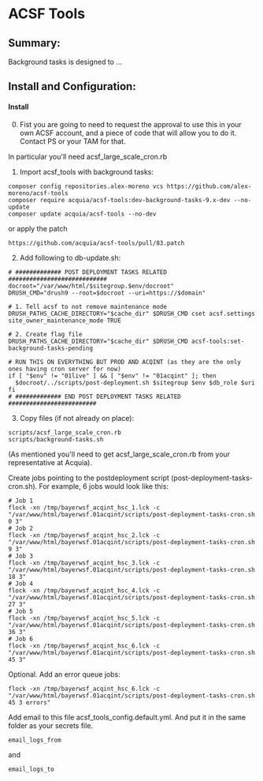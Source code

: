 # ACSF Tools

## Summary:

Background tasks is designed to ...

## Install and Configuration:

#### Install

0. Fist you are going to need to request the approval to use this in your own ACSF account, and a piece of code that will allow you to do it. Contact PS or your TAM for that.

In particular you'll need acsf_large_scale_cron.rb


1. Import acsf_tools with background tasks:

```
composer config repositories.alex-moreno vcs https://github.com/alex-moreno/acsf-tools
composer require acquia/acsf-tools:dev-background-tasks-9.x-dev --no-update
composer update acquia/acsf-tools --no-dev
```

or apply the patch

```
https://github.com/acquia/acsf-tools/pull/83.patch
```

2. Add following to db-update.sh:

```
# ############# POST DEPLOYMENT TASKS RELATED ############################
docroot="/var/www/html/$sitegroup.$env/docroot"
DRUSH_CMD="drush9 --root=$docroot --uri=https://$domain"

# 1. Tell acsf to not remove maintenance mode
DRUSH_PATHS_CACHE_DIRECTORY="$cache_dir" $DRUSH_CMD cset acsf.settings site_owner_maintenance_mode TRUE

# 2. Create flag file
DRUSH_PATHS_CACHE_DIRECTORY="$cache_dir" $DRUSH_CMD acsf-tools:set-background-tasks-pending

# RUN THIS ON EVERYTHING BUT PROD AND ACQINT (as they are the only ones having cron server for now)
if [ "$env" != "01live" ] && [ "$env" != "01acqint" ]; then
  $docroot/../scripts/post-deployment.sh $sitegroup $env $db_role $uri
fi
# ############# END POST DEPLOYMENT TASKS RELATED #########################
```

3. Copy files (if not already on place):

```
scripts/acsf_large_scale_cron.rb
scripts/background-tasks.sh
```

(As mentioned you'll need to get acsf_large_scale_cron.rb from your representative at Acquia).

Create jobs pointing to the postdeployment script (post-deployment-tasks-cron.sh). For example, 6 jobs would look like this:

```
# Job 1
flock -xn /tmp/bayerwsf_acqint_hsc_1.lck -c "/var/www/html/bayerwsf.01acqint/scripts/post-deployment-tasks-cron.sh 0 3"
# Job 2
flock -xn /tmp/bayerwsf_acqint_hsc_2.lck -c "/var/www/html/bayerwsf.01acqint/scripts/post-deployment-tasks-cron.sh 9 3"
# Job 3
flock -xn /tmp/bayerwsf_acqint_hsc_3.lck -c "/var/www/html/bayerwsf.01acqint/scripts/post-deployment-tasks-cron.sh 18 3"
# Job 4
flock -xn /tmp/bayerwsf_acqint_hsc_4.lck -c "/var/www/html/bayerwsf.01acqint/scripts/post-deployment-tasks-cron.sh 27 3"
# Job 5
flock -xn /tmp/bayerwsf_acqint_hsc_5.lck -c "/var/www/html/bayerwsf.01acqint/scripts/post-deployment-tasks-cron.sh 36 3"
# Job 6
flock -xn /tmp/bayerwsf_acqint_hsc_6.lck -c "/var/www/html/bayerwsf.01acqint/scripts/post-deployment-tasks-cron.sh 45 3"

```

Optional. Add an error queue jobs:
 
 ```
flock -xn /tmp/bayerwsf_acqint_hsc_6.lck -c "/var/www/html/bayerwsf.01acqint/scripts/post-deployment-tasks-cron.sh 45 3 errors"
```

Add email to this file acsf_tools_config.default.yml. And put it in the same folder as your secrets file.

``` email_logs_from  ``` 

and

 ```email_logs_to```
 
 


